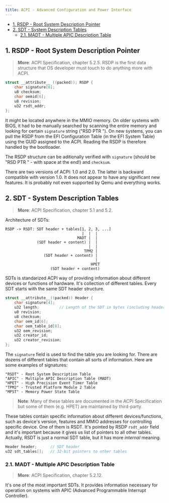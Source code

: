 ```yaml
---
title: ACPI - Advanced Configuration and Power Interface
---
```


- [1. RSDP - Root System Description Pointer](#1-rsdp---root-system-description-pointer)
- [2. SDT - System Description Tables](#2-sdt---system-description-tables)
  - [2.1. MADT - Multiple APIC Description Table](#21-madt---multiple-apic-description-table)

## 1. RSDP - Root System Description Pointer
> **More**: ACPI Specification, chapter 5.2.5.
RSDP is the first data structure that OS developer must touch to do anything more with ACPI.

```c Table 5.3: RSDP Structure
struct __attribute__ ((packed)); RSDP {
    char signature[8];
    u8 checksum;
    char oemid[6];
    u8 revision;
    u32 rsdt_addr;
};
```

It might be located anywhere in the MMIO memory. On older systems with BIOS, it had to be manually searched by scanning the entire memory and looking for certain `signature` string ("RSD PTR "). On new systems, you can pull the RSDP from the EFI Configuration Table (in the EFI System Table) using the GUID assigned to the ACPI. Reading the RSDP is therefore handled by the bootloader.

The RSDP structure can be aditionally verified with `signature` (should be "RSD PTR " - with space at the end!) and `checksum`.

There are two versions of ACPI: 1.0 and 2.0. The latter is backward compatible with version 1.0. It does not appear to have any significant new features. It is probably not even supported by Qemu and everything works.

## 2. SDT - System Description Tables
> **More**: ACPI Specification, chapter 5.1 and 5.2.

Architecture of SDTs:

```text
RSDP -> RSDT: SDT header + tables[1, 2, 3, ...]
                                  |  |  |
                                MADT |  |
              (SDT header + content) |  |
                                     |  |
                                   TPM2 |
                 (SDT header + content) |
                                        |
                                      HPET
                    (SDT header + content)
```

SDTs is standarized ACPI way of providing information about different devices or functions of hardware. It's collection of different tables. Every SDT starts with the same SDT header structure.

```c Table 5.4: SDT header
struct __attribute__((packed)) Header {
    char signature[4];
    u32 length;         // Length of the SDT in bytes (including header)
    u8 revision;
    u8 checksum;
    char oem_id[6];
    char oem_table_id[8];
    u32 oem_revision;
    u32 creator_id;
    u32 creator_revision;
};
```

The `signature` field is used to find the table you are looking for. There are dozens of different tables that contain all sorts of information. Here are some examples of signatures:

```text Table 5.5: SDT Header Signatures
"RSDT" - Root System Description Table
"APIC" - Multiple APIC Description Table (MADT)
"HPET" - High Precision Event Timer Table
"TPM2" - Trusted Platform Module 2 Table
"MPST" - Memory Power State Table 
```

> **Note**: Many of these tables are documented in the ACPI Specification but some of them (e.g. HPET) are maintained by third-party.

These tables contain specific information about different devices/functions, such as device's version, features and MMIO addresses for controlling specific device. One of them is RSDT. It's pointed by RSDP `rsdt_addr` field and it's important because it gives us list of pointers to all other tables. Actually, RSDT is just a normal SDT table, but it has more _internal_ meaning.

```c Table 5.7: RSDT
Header header;      // SDT header
u32 sdt_tables[];   // 32-bit pointers to other tables
```

### 2.1. MADT - Multiple APIC Description Table
> **More**: ACPI Specification, chapter 5.2.12.

It's one of the most important SDTs. It provides information necessary for operation on systems with APIC (Advanced Programmable Interrupt Controller).
